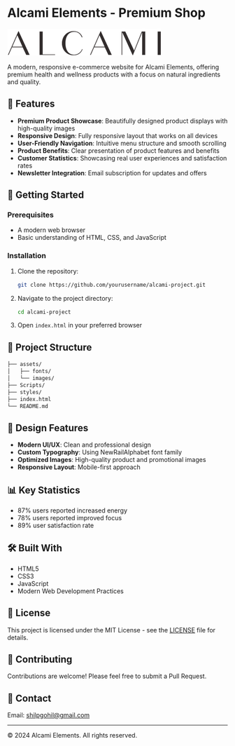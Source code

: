 # Alcami Elements - Premium Shop

![Alcami Logo](./assets/images/logo1@2x.png)

A modern, responsive e-commerce website for Alcami Elements, offering premium health and wellness products with a focus on natural ingredients and quality.

## 🌟 Features

- **Premium Product Showcase**: Beautifully designed product displays with high-quality images
- **Responsive Design**: Fully responsive layout that works on all devices
- **User-Friendly Navigation**: Intuitive menu structure and smooth scrolling
- **Product Benefits**: Clear presentation of product features and benefits
- **Customer Statistics**: Showcasing real user experiences and satisfaction rates
- **Newsletter Integration**: Email subscription for updates and offers

## 🚀 Getting Started

### Prerequisites

- A modern web browser
- Basic understanding of HTML, CSS, and JavaScript

### Installation

1. Clone the repository:
   ```bash
   git clone https://github.com/yourusername/alcami-project.git
   ```

2. Navigate to the project directory:
   ```bash
   cd alcami-project
   ```

3. Open `index.html` in your preferred browser

## 📂 Project Structure

```
├── assets/
│   ├── fonts/         
│   └── images/        
├── Scripts/          
├── styles/           
├── index.html        
└── README.md         
```

## 🎨 Design Features

- **Modern UI/UX**: Clean and professional design
- **Custom Typography**: Using NewRailAlphabet font family
- **Optimized Images**: High-quality product and promotional images
- **Responsive Layout**: Mobile-first approach

## 📊 Key Statistics

- 87% users reported increased energy
- 78% users reported improved focus
- 89% user satisfaction rate

## 🛠️ Built With

- HTML5
- CSS3
- JavaScript
- Modern Web Development Practices

## 📝 License

This project is licensed under the MIT License - see the [LICENSE](LICENSE) file for details.

## 🤝 Contributing

Contributions are welcome! Please feel free to submit a Pull Request.

## 📧 Contact

Email: shilpgohil@gmail.com

---

© 2024 Alcami Elements. All rights reserved.
